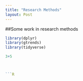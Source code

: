 ```yaml
---
title: "Research Methods"
layout: Post
---
```


##Some work in research methods


```R
library(dplyr)
library(gtrends)
library(tidyverse)

3+5



```R

